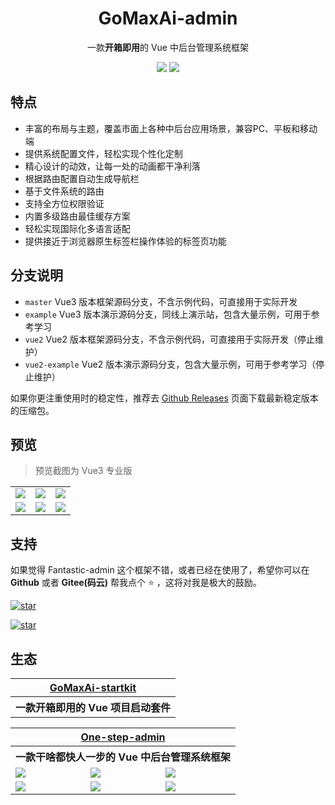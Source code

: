 

<h1 align="center">GoMaxAi-admin</h1>

<p align="center">一款<b>开箱即用</b>的 Vue 中后台管理系统框架</p>

<p align="center">
  <a href="###"><img src="https://img.shields.io/github/license/hooray/fantastic-admin?label=%E5%BC%80%E6%BA%90%E5%8D%8F%E8%AE%AE&style=flat-square" /></a>
  <a href="https://github.com/hooray/fantastic-admin/releases" target="_blank"><img src="https://img.shields.io/github/v/release/hooray/fantastic-admin?label=%E5%BD%93%E5%89%8D%E7%89%88%E6%9C%AC&style=flat-square" /></a>
</p>

## 特点

- 丰富的布局与主题，覆盖市面上各种中后台应用场景，兼容PC、平板和移动端
- 提供系统配置文件，轻松实现个性化定制
- 精心设计的动效，让每一处的动画都干净利落
- 根据路由配置自动生成导航栏
- 基于文件系统的路由
- 支持全方位权限验证
- 内置多级路由最佳缓存方案
- 轻松实现国际化多语言适配
- 提供接近于浏览器原生标签栏操作体验的标签页功能

## 分支说明

- `master` Vue3 版本框架源码分支，不含示例代码，可直接用于实际开发
- `example` Vue3 版本演示源码分支，同线上演示站，包含大量示例，可用于参考学习
- `vue2` Vue2 版本框架源码分支，不含示例代码，可直接用于实际开发（停止维护）
- `vue2-example` Vue2 版本演示源码分支，包含大量示例，可用于参考学习（停止维护）

如果你更注重使用时的稳定性，推荐去 [Github Releases](https://github.com/hooray/fantastic-admin/releases) 页面下载最新稳定版本的压缩包。

## 预览

> 预览截图为 Vue3 专业版

<table>
  <tr>
    <td><img src="https://hooray.gitee.io/fantastic-admin/preview1.png" /></td>
    <td><img src="https://hooray.gitee.io/fantastic-admin/preview2.png" /></td>
    <td><img src="https://hooray.gitee.io/fantastic-admin/preview3.png" /></td>
  </tr>
  <tr>
    <td><img src="https://hooray.gitee.io/fantastic-admin/preview4.png" /></td>
    <td><img src="https://hooray.gitee.io/fantastic-admin/preview5.png" /></td>
    <td><img src="https://hooray.gitee.io/fantastic-admin/preview6.png" /></td>
  </tr>
</table>

## 支持

如果觉得 Fantastic-admin 这个框架不错，或者已经在使用了，希望你可以在 **Github** 或者 **Gitee(码云)** 帮我点个 ⭐ ，这将对我是极大的鼓励。

[![star](https://img.shields.io/github/stars/hooray/fantastic-admin?style=social)](https://github.com/hooray/fantastic-admin/stargazers)

[![star](https://gitee.com/hooray/fantastic-admin/badge/star.svg?theme=dark)](https://gitee.com/hooray/fantastic-admin/stargazers)

## 生态

<table>
  <tr>
    <th colspan="3" align="center">
      <a href="https://hooray.gitee.io/fantastic-startkit/" target="_blank">GoMaxAi-startkit</a>
    </th>
  </tr>
  <tr>
    <th colspan="3" align="center">
      一款开箱即用的 Vue 项目启动套件
    </th>
  </tr>
</table>

<table>
  <tr>
    <th colspan="3" align="center">
      <a href="https://hooray.gitee.io/one-step-admin/" target="_blank">One-step-admin</a>
    </th>
  </tr>
  <tr>
    <th colspan="3" align="center">
      一款干啥都快人一步的 Vue 中后台管理系统框架
    </th>
  </tr>
  <tr>
    <td><img src="https://hooray.gitee.io/one-step-admin/preview1.png" /></td>
    <td><img src="https://hooray.gitee.io/one-step-admin/preview2.png" /></td>
    <td><img src="https://hooray.gitee.io/one-step-admin/preview3.png" /></td>
  </tr>
  <tr>
    <td><img src="https://hooray.gitee.io/one-step-admin/preview4.png" /></td>
    <td><img src="https://hooray.gitee.io/one-step-admin/preview5.png" /></td>
    <td><img src="https://hooray.gitee.io/one-step-admin/preview6.png" /></td>
  </tr>
</table>
